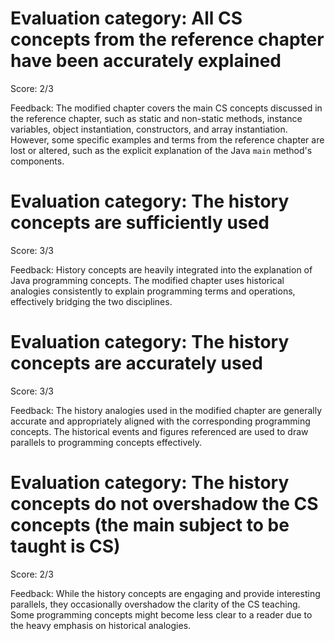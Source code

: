 # Evaluation category: All CS concepts from the reference chapter have been accurately explained

Score: 2/3

Feedback: The modified chapter covers the main CS concepts discussed in the reference chapter, such as static and non-static methods, instance variables, object instantiation, constructors, and array instantiation. However, some specific examples and terms from the reference chapter are lost or altered, such as the explicit explanation of the Java `main` method's components.

# Evaluation category: The history concepts are sufficiently used

Score: 3/3

Feedback: History concepts are heavily integrated into the explanation of Java programming concepts. The modified chapter uses historical analogies consistently to explain programming terms and operations, effectively bridging the two disciplines.

# Evaluation category: The history concepts are accurately used

Score: 3/3

Feedback: The history analogies used in the modified chapter are generally accurate and appropriately aligned with the corresponding programming concepts. The historical events and figures referenced are used to draw parallels to programming concepts effectively.

# Evaluation category: The history concepts do not overshadow the CS concepts (the main subject to be taught is CS)

Score: 2/3

Feedback: While the history concepts are engaging and provide interesting parallels, they occasionally overshadow the clarity of the CS teaching. Some programming concepts might become less clear to a reader due to the heavy emphasis on historical analogies.

